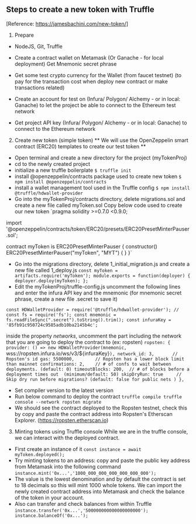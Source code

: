 ## Steps to create a new token with Truffle
[Reference: https://jamesbachini.com/new-token/]

1. Prepare
* NodeJS, Git, Truffle

* Create a contract wallet on Metamask (Or Ganache - for local deployment)
  Get Mnemonic secret phrase

* Get some test crypto currency for the Wallet (from faucet testnet)
  (to pay for the transaction cost when deploy new contract or make transactions related)

* Create an account for test on (Infura/ Polygon/ Alchemy - or in local: Ganache)
  to let the project be able to connect to the Ethereum test network

* Get project API key (Infura/ Polygon/ Alchemy - or in local: Ganache) to connect to the Ethereum network

2. Create new token (simple token)
** We will use the OpenZeppelin smart contract (ERC20) templates to create our test token **

- Open terminal and create a new directory for the project (myTokenProj)
- cd to the newly created project
- initialize a new truffle boilerplate
`$ truffle init`
- install @openzeppelin/contracts package used to create new token
`$ npm install @openzeppelin/contracts`
- install a wallet management tool used in the Truffle config
`$ npm install @truffle/hdwallet-provider`
- Go into the myTokenProj/contracts directory, delete migrations.sol and create a new file called myToken.sol
Copy below code used to create our new token
`pragma solidity >=0.7.0 <0.9.0;

import '@openzeppelin/contracts/token/ERC20/presets/ERC20PresetMinterPauser.sol';

contract myToken is ERC20PresetMinterPauser {
    constructor() ERC20PresetMinterPauser("myToken", "MYT") {
    }
}`
- Go into the migrations directory, delete 1_initial_migration.js and create a new file called 1_deploy.js
`const myToken = artifacts.require('myToken');
module.exports = function(deployer) {
    deployer.deploy(myToken);
};`
- Edit the myTokenProj/truffle-config.js
uncomment the following lines and enter the infura API key and the mnemonic
(for mnemonic secret phrase, create a new file .secret to save it)

`const HDWalletProvider = require('@truffle/hdwallet-provider');
//
const fs = require('fs');
const mnemonic = fs.readFileSync(".secret").toString().trim();
const infuraKey = '85fb91c950724c9585adb10ba2145b4c';`

inside the property *networks*, uncomment the part including the network that you are going to deploy the contract to (ex: ropsten)
`ropsten: {
      provider: () => new HDWalletProvider(mnemonic, `wss://ropsten.infura.io/ws/v3/${infuraKey}`),
      network_id: 3,       // Ropsten's id
      gas: 5500000,        // Ropsten has a lower block limit than mainnet
      confirmations: 2,    // # of confs to wait between deployments. (default: 0)
      timeoutBlocks: 200,  // # of blocks before a deployment times out  (minimum/default: 50)
      skipDryRun: true     // Skip dry run before migrations? (default: false for public nets )
    },`
- Set compiler version to the latest version
- Run below command to deploy the contract
`truffle compile
truffle console --network ropsten
migrate`
- We should see the contract deployed to the Ropsten testnet, check this by copy and paste the contract address into Ropsten's Etherscan Explorer. (https://ropsten.etherscan.io)

3. Minting tokens using Truffle console
While we are in the truffle console, we can interact with the deployed contract.
- First create an instance of it
`const instance = await myToken.deployed();`
- Try minting tokens to an address: copy and paste the public key address from Metamask into the following command
`instance.mint('0x...','1000_000_000_000_000_000_000');`
- The value is the lowest denomination and by default the contract is set to 18 decimals so this will mint 1000 whole tokens. We can import the newly created contract address into Metamask and check the balance of the token in your account.
- Also can transfer and check balances from within Truffle
`instance.transfer('0x...','500000000000000000000');
instance.balanceOf('0x...');`
